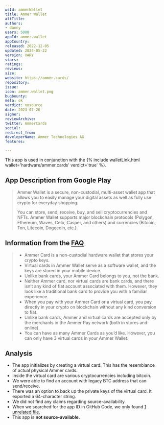 ```yaml
---
wsId: ammerWallet
title: Ammer Wallet
altTitle: 
authors:
- danny
users: 5000
appId: ammer.wallet
appCountry: 
released: 2022-12-05
updated: 2024-05-22
version: VARY
stars: 
ratings: 
reviews: 
size: 
website: https://ammer.cards/
repository: 
issue: 
icon: ammer.wallet.png
bugbounty: 
meta: ok
verdict: nosource
date: 2023-07-20
signer: 
reviewArchive: 
twitter: AmmerCards
social: 
redirect_from: 
developerName: Ammer Technologies AG
features: 

---
```


This app is used in conjunction with the {% include walletLink.html wallet='hardware/ammer.cards' verdict='true' %}.

## App Description from Google Play

> Ammer Wallet is a secure, non-custodial, multi-asset wallet app that allows you to easily manage your digital assets as well as fully use crypto for everyday shopping.
>
> You can store, send, receive, buy, and sell cryptocurrencies and NFTs. Ammer Wallet supports major blockchain protocols (Polygon, Ethereum, Waves, Celo, Casper, and others) and currencies (Bitcoin, Ton, Litecoin, Dogecoin, etc.).

## Information from the [FAQ](https://ammer.cards/#openFAQ)

> - Ammer Card is a non-custodial hardware wallet that stores your crypto keys.
> - Virtual cards in Ammer Wallet serve as a software wallet, and the keys are stored in your mobile device.
> - Unlike bank cards, your Ammer Card belongs to you, not the bank.
> - Neither Ammer card, nor virtual cards are bank cards, and there isn’t any kind of fiat account associated with them. However, they look like a traditional bank card to provide you with a familiar experience.
> - When you pay with your Ammer Card or a virtual card, you pay directly in your crypto on blockchain without any kind conversion to fiat.
> - Unlike bank cards, Ammer and virtual cards are accepted only by the merchants in the Ammer Pay network (both in stores and online).
> - You can have as many Ammer Cards as you’d like. However, you can only have 3 virtual cards in your Ammer Wallet.

## Analysis

- The app initializes by creating a virtual card. This has the resemblance of actual physical Ammer cards. 
- Inside the virtual card are various cryptocurrencies including bitcoin. 
- We were able to find an account with legacy BTC address that can send/receive. 
- There was an option to back up the private keys of the virtual card. It exported a 64-character string.
- We did not find any claims regarding source-availability.
- When we searched for the app ID in GitHub Code, we only found [1 unrelated file.](https://github.com/search?q=ammer.wallet&type=code)
- This app is **not source-available.**
